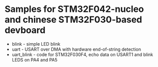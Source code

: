 Samples for STM32F042-nucleo and chinese STM32F030-based devboard
=================================

- blink - simple LED blink
- uart - USART over DMA with hardware end-of-string detection
- uart_blink - code for STM32F030F4, echo data on USART1 and blink LEDS on PA4 and PA5
